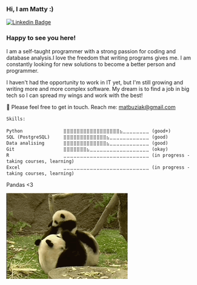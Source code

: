### Hi, I am Matty :)

[![Linkedin Badge](https://img.shields.io/badge/-LinkedIn-0e76a8?style=flat-square&logo=Linkedin&logoColor=white)](https://www.linkedin.com/in/mateusz-buziak/)

### Happy to see you here!

I am a self-taught programmer with a strong passion for coding and database analysis.I love the freedom that writing programs gives me. I am constantly looking for new solutions to become a better person and programmer. 

I haven't had the opportunity to work in IT yet, but I'm still growing and writing more and more complex software. My dream is to find a job in big tech so I can spread my wings and work with the best!

📩 Please feel free to get in touch. Reach me: matbuziak@gmail.com

<!--START_SECTION:waka-->
```text
Skills: 

Python               ⣿⣿⣿⣿⣿⣿⣿⣿⣿⣿⣿⣿⣿⣿⣿⣿⣿⣦⣀⣀⣀⣀⣀⣀⣀⣀ (good+)
SQL (PostgreSQL)     ⣿⣿⣿⣿⣿⣿⣿⣿⣿⣿⣿⣿⣿⣦⣀⣀⣀⣀⣀⣀⣀⣀⣀⣀⣀⣀ (good)  
Data analising       ⣿⣿⣿⣿⣿⣿⣿⣿⣿⣿⣿⣿⣿⣦⣀⣀⣀⣀⣀⣀⣀⣀⣀⣀⣀⣀ (good)
Git                  ⣿⣿⣿⣿⣿⣿⣿⣦⣀⣀⣀⣀⣀⣀⣀⣀⣀⣀⣀⣀⣀⣀⣀⣀⣀⣀ (okay)
R                    ⣀⣀⣀⣀⣀⣀⣀⣀⣀⣀⣀⣀⣀⣀⣀⣀⣀⣀⣀⣀⣀⣀⣀⣀⣀⣀ (in progress - taking courses, learning)
Excel                ⣀⣀⣀⣀⣀⣀⣀⣀⣀⣀⣀⣀⣀⣀⣀⣀⣀⣀⣀⣀⣀⣀⣀⣀⣀⣀ (in progress - taking courses, learning)

```
<!--END_SECTION:waka-->

Pandas <3

![](2.gif) 
